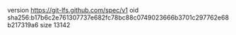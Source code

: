 version https://git-lfs.github.com/spec/v1
oid sha256:b17b6c2e761307737e682fc78bc88c0749023666b3701c297762e68b217319a6
size 13142
